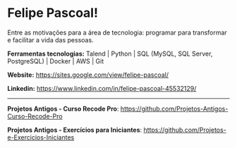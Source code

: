 
# Felipe Pascoal!

Entre as motivações para a área de tecnologia: programar para transformar e facilitar a vida das pessoas.

**Ferramentas tecnologias:** Talend | Python | SQL (MySQL, SQL Server, PostgreSQL) | Docker | AWS | Git

**Website:** https://sites.google.com/view/felipe-pascoal/

**Linkedin:** https://www.linkedin.com/in/felipe-pascoal-45532129/

-----------------------------------------------------------------------------------------------------------

**Projetos Antigos - Curso Recode Pro**: https://github.com/Projetos-Antigos-Curso-Recode-Pro

**Projetos Antigos - Exercícios para Iniciantes**: https://github.com/Projetos-e-Exercicios-Iniciantes
